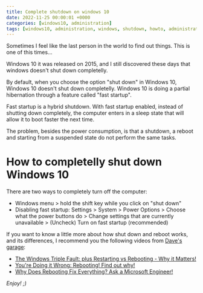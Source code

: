 ```yaml
---
title: Complete shutdown on windows 10
date: 2022-11-25 00:00:01 +0000
categories: [windows10, administration]
tags: [windows10, administration, windows, shutdown, howto, administration]
---
```


Sometimes I feel like the last person in the world to find out things.
This is one of this times...

Windows 10 it was released on 2015, and I still discovered these days that windows doesn't shut down completelly.

By default, when you choose the option "shut down" in Windows 10, Windows 10 doesn't shut down completelly. 
Windows 10 is doing a partial hibernation through a feature called "fast startup".

Fast startup is a hybrid shutdown. 
With fast startup enabled, instead of shutting down completely, the computer enters in a sleep state that will allow it to boot faster the next time.

The problem, besides the power consumption, is that a shutdown, a reboot and starting from a suspended state do not perform the same tasks.

# How to completelly shut down Windows 10

There are two ways to completely turn off the computer:
 
* Windows menu > hold the shift key while you click on "shut down"
* Disabling fast startup: Settings > System > Power Options > Choose what the power buttons do > Change settings that are currently unavailable > (Uncheck) Turn on fast startup (recommended)

If you want to know a little more about how shut down and reboot works, and its differences, I recommend you the following videos from [Dave's garage](https://www.youtube.com/c/DavesGarage):
* [The Windows Triple Fault: plus Restarting vs Rebooting - Why it Matters!](https://www.youtube.com/watch?v=E8gOW0hFoJ0)
* [You're Doing it Wrong: Rebooting! Find out why!](https://www.youtube.com/watch?v=lUIhzACQDAc)
* [Why Does Rebooting Fix Everything? Ask a Microsoft Engineer!](https://www.youtube.com/watch?v=9IPP39OF78M)

_Enjoy! ;)_